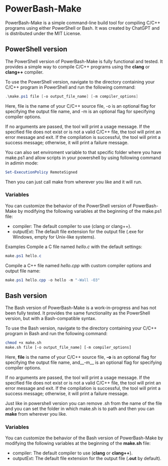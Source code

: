 # PowerBash-Make
PowerBash-Make is a simple command-line build tool for compiling C/C++ programs using either PowerShell or Bash. It was created by ChatGPT and is distributed under the MIT License.

## PowerShell version
The PowerShell version of PowerBash-Make is fully functional and tested. It provides a simple way to compile C/C++ programs using the __clang__ or __clang++__ compiler.

To use the PowerShell version, navigate to the directory containing your C/C++ program in PowerShell and run the following command:

```PowerShell
.\make.ps1 file [-o output_file_name] [-m compiler_options]
```
Here, file is the name of your C/C++ source file, -o is an optional flag for specifying the output file name, and -m is an optional flag for specifying compiler options.

If no arguments are passed, the tool will print a usage message. If the specified file does not exist or is not a valid C/C++ file, the tool will print an error message and exit. If the compilation is successful, the tool will print a success message; otherwise, it will print a failure message.

You can also set enviroment variable to that specific folder where you have make.ps1 and allow scripts in your powershell by using following command in adimin mode:

```powershell
Set-ExecutionPolicy RemoteSigned
```
Then you can just call make from wherever you like and it will run.

### Variables
You can customize the behavior of the PowerShell version of PowerBash-Make by modifying the following variables at the beginning of the make.ps1 file:

* compiler: The default compiler to use (clang or clang++).
* outputExt: The default file extension for the output file (.exe for Windows, empty for Unix-like systems).

Examples
Compile a C file named _hello.c_ with the default settings:

```powershell
make.ps1 hello.c
```
Compile a C++ file named _hello.cpp_ with custom compiler options and output file name:

```powershell
make.ps1 hello.cpp -o hello -m "-Wall -O3"
```
## Bash version
The Bash version of PowerBash-Make is a work-in-progress and has not been fully tested. It provides the same functionality as the PowerShell version, but with a Bash-compatible syntax.

To use the Bash version, navigate to the directory containing your C/C++ program in Bash and run the following command:

```bash
chmod +x make.sh
make.sh file [-o output_file_name] [-m compiler_options]
```
Here, __file__ is the name of your C/C++ source file, __-o__ is an optional flag for specifying the output file name, and__-m__ is an optional flag for specifying compiler options.

If no arguments are passed, the tool will print a usage message. If the specified file does not exist or is not a valid C/C++ file, the tool will print an error message and exit. If the compilation is successful, the tool will print a success message; otherwise, it will print a failure message.

Just like in powershell version you can remove .sh from the name of the file and you can set the folder in which make.sh is to path and then you can __make__ from wherever you like.

### Variables
You can customize the behavior of the Bash version of PowerBash-Make by modifying the following variables at the beginning of the __make.sh__ file:

* compiler: The default compiler to use (__clang__ or __clang++__).
* outputExt: The default file extension for the output file (__.out__ by default).
